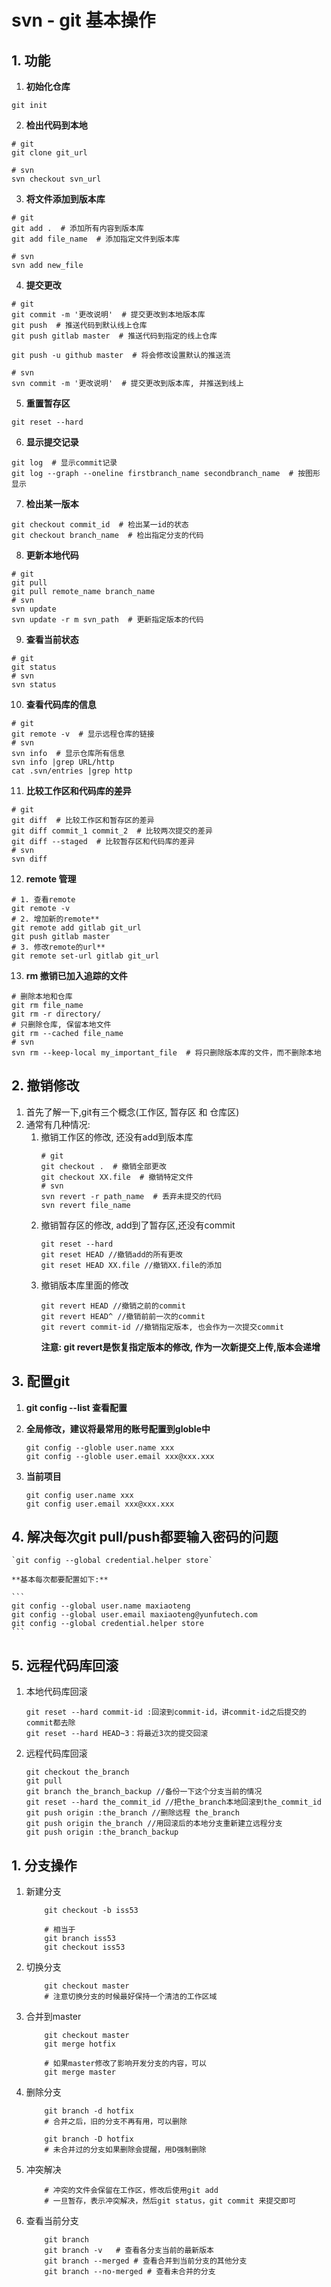 # svn - git 基本操作

## 1. 功能

1. **初始化仓库**

```
git init
```

2. **检出代码到本地**

```
# git
git clone git_url

# svn
svn checkout svn_url
```

3. **将文件添加到版本库**

```
# git
git add .  # 添加所有内容到版本库
git add file_name  # 添加指定文件到版本库

# svn
svn add new_file
```

4. **提交更改**

```
# git
git commit -m '更改说明'  # 提交更改到本地版本库
git push  # 推送代码到默认线上仓库
git push gitlab master  # 推送代码到指定的线上仓库

git push -u github master  # 将会修改设置默认的推送流

# svn
svn commit -m '更改说明'  # 提交更改到版本库, 并推送到线上
```

5. **重置暂存区**

```
git reset --hard
```

6. **显示提交记录**

```
git log  # 显示commit记录
git log --graph --oneline firstbranch_name secondbranch_name  # 按图形显示
```

7. **检出某一版本**

```
git checkout commit_id  # 检出某一id的状态
git checkout branch_name  # 检出指定分支的代码
```

8. **更新本地代码**
```
# git
git pull
git pull remote_name branch_name 
# svn
svn update
svn update -r m svn_path  # 更新指定版本的代码
```

9. **查看当前状态**
```
# git
git status
# svn
svn status
```

10. **查看代码库的信息**
```
# git
git remote -v  # 显示远程仓库的链接
# svn
svn info  # 显示仓库所有信息
svn info |grep URL/http  
cat .svn/entries |grep http  
```

11. **比较工作区和代码库的差异**
```
# git
git diff  # 比较工作区和暂存区的差异
git diff commit_1 commit_2  # 比较两次提交的差异
git diff --staged  # 比较暂存区和代码库的差异
# svn
svn diff
```

12. **remote 管理**
```
# 1. 查看remote
git remote -v
# 2. 增加新的remote** 
git remote add gitlab git_url
git push gitlab master
# 3. 修改remote的url**
git remote set-url gitlab git_url
```

13. **rm 撤销已加入追踪的文件**
```
# 删除本地和仓库
git rm file_name
git rm -r directory/
# 只删除仓库, 保留本地文件
git rm --cached file_name
# svn
svn rm --keep-local my_important_file  # 将只删除版本库的文件，而不删除本地
```


## 2. 撤销修改
1.  首先了解一下,git有三个概念\(工作区, 暂存区 和 仓库区\)
2. 通常有几种情况:
    1. 撤销工作区的修改, 还没有add到版本库
        ```
        # git
        git checkout .  # 撤销全部更改
        git checkout XX.file  # 撤销特定文件
        # svn
        svn revert -r path_name  # 丢弃未提交的代码 
        svn revert file_name
        ```
    2. 撤销暂存区的修改, add到了暂存区,还没有commit
        ```
        git reset --hard
        git reset HEAD //撤销add的所有更改
        git reset HEAD XX.file //撤销XX.file的添加
        ```
    3. 撤销版本库里面的修改
        ```
        git revert HEAD //撤销之前的commit
        git revert HEAD^ //撤销前前一次的commit
        git revert commit-id //撤销指定版本, 也会作为一次提交commit
        ```
        **注意: git revert是恢复指定版本的修改, 作为一次新提交上传,版本会递增**


## 3. 配置git
1. **git config --list 查看配置**

2. **全局修改，建议将最常用的账号配置到globle中**
    ```
    git config --globle user.name xxx
    git config --globle user.email xxx@xxx.xxx
    ```

3. **当前项目**
    ```
    git config user.name xxx
    git config user.email xxx@xxx.xxx
    ```

## 4. 解决每次git pull/push都要输入密码的问题

    `git config --global credential.helper store`

    **基本每次都要配置如下:**

    ```
    git config --global user.name maxiaoteng
    git config --global user.email maxiaoteng@yunfutech.com
    git config --global credential.helper store
    ```

## 5. 远程代码库回滚
1. 本地代码库回滚
    ```
    git reset --hard commit-id :回滚到commit-id，讲commit-id之后提交的commit都去除
    git reset --hard HEAD~3：将最近3次的提交回滚
    ```

2. 远程代码库回滚
    ```
    git checkout the_branch
    git pull
    git branch the_branch_backup //备份一下这个分支当前的情况
    git reset --hard the_commit_id //把the_branch本地回滚到the_commit_id
    git push origin :the_branch //删除远程 the_branch
    git push origin the_branch //用回滚后的本地分支重新建立远程分支
    git push origin :the_branch_backup
    ```

## 1. 分支操作

1. 新建分支
    ```
        git checkout -b iss53

        # 相当于
        git branch iss53
        git checkout iss53
    ```

2. 切换分支
    ```
        git checkout master
        # 注意切换分支的时候最好保持一个清洁的工作区域
    ```

3. 合并到master
    ```
        git checkout master
        git merge hotfix

        # 如果master修改了影响开发分支的内容，可以
        git merge master
    ```

4. 删除分支
    ```
        git branch -d hotfix
        # 合并之后，旧的分支不再有用，可以删除
        
        git branch -D hotfix
        # 未合并过的分支如果删除会提醒，用D强制删除
    ```

5. 冲突解决
    ```
        # 冲突的文件会保留在工作区，修改后使用git add
        # 一旦暂存，表示冲突解决，然后git status，git commit 来提交即可
    ```

6. 查看当前分支
    ```
        git branch
        git branch -v   # 查看各分支当前的最新版本
        git branch --merged # 查看合并到当前分支的其他分支
        git branch --no-merged # 查看未合并的分支
    ```